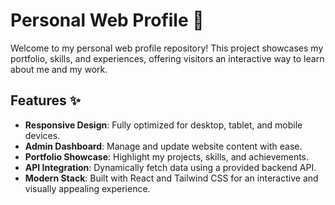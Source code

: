 # Personal Web Profile 🚀

Welcome to my personal web profile repository! This project showcases my portfolio, skills, and experiences, offering visitors an interactive way to learn about me and my work.

## Features ✨

- **Responsive Design**: Fully optimized for desktop, tablet, and mobile devices.
- **Admin Dashboard**: Manage and update website content with ease.
- **Portfolio Showcase**: Highlight my projects, skills, and achievements.
- **API Integration**: Dynamically fetch data using a provided backend API.
- **Modern Stack**: Built with React and Tailwind CSS for an interactive and visually appealing experience.
